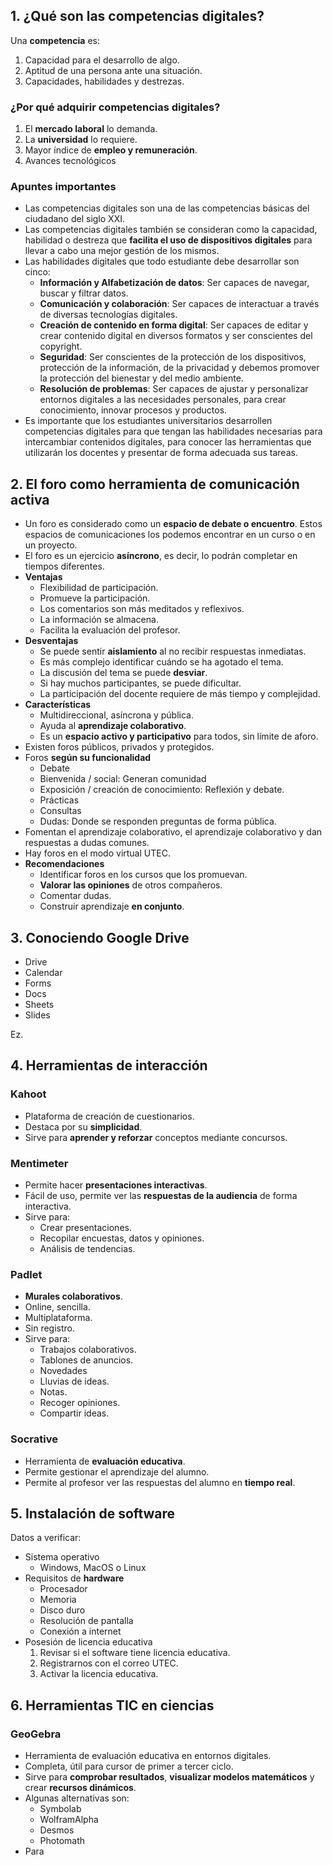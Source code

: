 ## 1. ¿Qué son las competencias digitales?

Una **competencia** es:

1. Capacidad para el desarrollo de algo.
2. Aptitud de una persona ante una situación.
3. Capacidades, habilidades y destrezas.

### ¿Por qué adquirir competencias digitales?

1. El **mercado laboral** lo demanda.
2. La **universidad** lo requiere.
3. Mayor índice de **empleo y remuneración**.
4. Avances tecnológicos 

### Apuntes importantes

- Las competencias digitales son una de las competencias básicas del ciudadano del siglo XXI.
- Las competencias digitales también se consideran como la capacidad, habilidad o destreza que **facilita el uso de dispositivos digitales** para llevar a cabo una mejor gestión de los mismos.
- Las habilidades digitales que todo estudiante debe desarrollar son cinco:
	- **Información y Alfabetización de datos**: Ser capaces de navegar, buscar y filtrar datos.
	- **Comunicación y colaboración**: Ser capaces de interactuar a través de diversas tecnologías digitales.
	- **Creación de contenido en forma digital**: Ser capaces de editar y crear contenido digital en diversos formatos y ser conscientes del copyright.
	- **Seguridad**: Ser conscientes de la protección de los dispositivos, protección de la información, de la privacidad y debemos promover la protección del bienestar y del medio ambiente.
	- **Resolución de problemas**: Ser capaces de ajustar y personalizar entornos digitales a las necesidades personales, para crear conocimiento, innovar procesos y productos.
- Es importante que los estudiantes universitarios desarrollen competencias digitales para que tengan las habilidades necesarias para  intercambiar contenidos digitales, para conocer las herramientas que utilizarán los docentes y presentar de forma adecuada sus tareas.

## 2. El foro como herramienta de comunicación activa

- Un foro es considerado como un **espacio de debate o encuentro**. Estos espacios de comunicaciones los podemos encontrar en un curso o en un proyecto.
- El foro es un ejercicio **asíncrono**, es decir, lo podrán completar en tiempos diferentes.
- **Ventajas**
	- Flexibilidad de participación.
	- Promueve la participación.
	- Los comentarios son más meditados y reflexivos.
	- La información se almacena.
	- Facilita la evaluación del profesor.
- **Desventajas**
	- Se puede sentir **aislamiento** al no recibir respuestas inmediatas.
	- Es más complejo identificar cuándo se ha agotado el tema.
	- La discusión del tema se puede **desviar**.
	- Si hay muchos participantes, se puede dificultar.
	- La participación del docente requiere de más tiempo y complejidad.
- **Características**
	- Multidireccional, asíncrona y pública.
	- Ayuda al **aprendizaje colaborativo**.
	- Es un **espacio activo y participativo** para todos, sin límite de aforo.
- Existen foros públicos, privados y protegidos.
- Foros **según su funcionalidad**
	- Debate
	- Bienvenida / social: Generan comunidad
	- Exposición / creación de conocimiento: Reflexión y debate.
	- Prácticas
	- Consultas
	- Dudas: Donde se responden preguntas de forma pública.
- Fomentan el aprendizaje colaborativo, el aprendizaje colaborativo y dan respuestas a dudas comunes.
- Hay foros en el modo virtual UTEC.
- **Recomendaciones**
	- Identificar foros en los cursos que los promuevan.
	- **Valorar las opiniones** de otros compañeros.
	- Comentar dudas.
	- Construir aprendizaje **en conjunto**.

## 3. Conociendo Google Drive

- Drive
- Calendar
- Forms
- Docs
- Sheets
- Slides

Ez.

## 4. Herramientas de interacción

### Kahoot

- Plataforma de creación de cuestionarios.
- Destaca por su **simplicidad**.
- Sirve para **aprender y reforzar** conceptos mediante concursos.

### Mentimeter

- Permite hacer **presentaciones interactivas**.
- Fácil de uso, permite ver las **respuestas de la audiencia** de forma interactiva.
- Sirve para:
	- Crear presentaciones.
	- Recopilar encuestas, datos y opiniones.
	- Análisis de tendencias.

### Padlet

- **Murales colaborativos**.
- Online, sencilla.
- Multiplataforma.
- Sin registro.
- Sirve para:
	- Trabajos colaborativos.
	- Tablones de anuncios.
	- Novedades
	- Lluvias de ideas.
	- Notas.
	- Recoger opiniones.
	- Compartir ideas.

### Socrative

- Herramienta de **evaluación educativa**.
- Permite gestionar el aprendizaje del alumno.
- Permite al profesor ver las respuestas del alumno en **tiempo real**.

## 5. Instalación de software

Datos a verificar:

- Sistema operativo
	- Windows, MacOS o Linux
- Requisitos de **hardware**
	- Procesador
	- Memoria
	- Disco duro
	- Resolución de pantalla
	- Conexión a internet
- Posesión de licencia educativa
	1. Revisar si el software tiene licencia educativa.
	2. Registrarnos con el correo UTEC.
	3. Activar la licencia educativa.

## 6. Herramientas TIC en ciencias

### GeoGebra

- Herramienta de evaluación educativa en entornos digitales.
- Completa, útil para cursor de primer a tercer ciclo.
- Sirve para **comprobar resultados**, **visualizar modelos matemáticos** y crear **recursos dinámicos**.
- Algunas alternativas son:
	- Symbolab
	- WolframAlpha
	- Desmos
	- Photomath
- Para 
